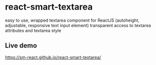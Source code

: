 # react-smart-textarea
easy to use, wrapped textarea component for ReactJS (autoheight, adjustable, responsive text input element) transparent access to textarea attributes and textarea style

## Live demo
https://sm-react.github.io/react-smart-textarea/

